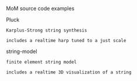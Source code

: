 MoM source code examples

Pluck

	Karplus-Strong string synthesis

	includes a realtime harp tuned to a just scale

string-model

	finite element string model

	includes a realtime 3D visualization of a string